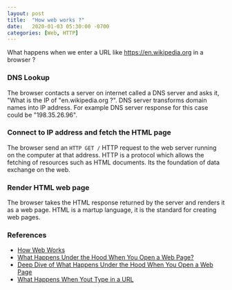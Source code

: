 ```yaml
---
layout: post
title:  "How web works ?"
date:   2020-01-03 05:30:00 -0700
categories: [Web, HTTP]
---
```


What happens when we enter a URL like https://en.wikipedia.org in a browser ?

### DNS Lookup
The browser contacts a server on internet called a DNS server and asks it, "What is the IP of "en.wikipedia.org ?".
DNS server transforms domain names into IP address. For example DNS server response for this case could be "198.35.26.96".

### Connect to IP address and fetch the HTML page
The browser send an `HTTP GET /` HTTP request to the web server running on the computer at that address.
HTTP is a protocol which allows the fetching of resources such as HTML documents. Its the foundation of data
exchange on the web.

### Render HTML web page
The browser takes the HTML response returned by the server and renders it as a web page.
HTML is a martup language, it is the standard for creating web pages.

### References
- [How Web Works](https://github.com/vasanthk/how-web-works)
- [What Happens Under the Hood When You Open a Web Page?](http://tleyden.github.io/blog/2016/09/30/the-lifecycle-of-an-http-request/)
- [Deep Dive of What Happens Under the Hood When You Open a Web Page](http://tleyden.github.io/blog/2016/10/02/deep-dive-of-what-happens-under-the-hood-when-you-open-a-web-page/)
- [What Happens When Yout Type in a URL](https://wsvincent.com/what-happens-when-url/)